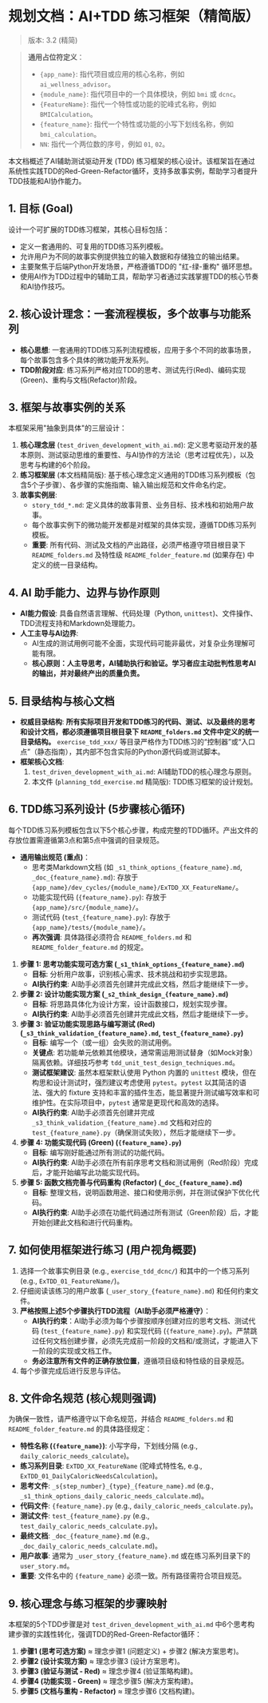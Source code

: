 # 规划文档：AI+TDD 练习框架（精简版）
> 版本: 3.2 (精简)

> **通用占位符定义**：
> - `{app_name}`: 指代项目或应用的核心名称，例如 `ai_wellness_advisor`。
> - `{module_name}`: 指代项目中的一个具体模块，例如 `bmi` 或 `dcnc`。
> - `{FeatureName}`: 指代一个特性或功能的驼峰式名称，例如 `BMICalculation`。
> - `{feature_name}`: 指代一个特性或功能的小写下划线名称，例如 `bmi_calculation`。
> - `NN`: 指代一个两位数的序号，例如 `01`, `02`。

本文档概述了AI辅助测试驱动开发 (TDD) 练习框架的核心设计。该框架旨在通过系统性实践TDD的Red-Green-Refactor循环，支持多故事实例，帮助学习者提升TDD技能和AI协作能力。

## 1. 目标 (Goal)
设计一个可扩展的TDD练习框架，其核心目标包括：
*   定义一套通用的、可复用的TDD练习系列模板。
*   允许用户为不同的故事实例提供独立的输入数据和存储独立的输出结果。
*   主要聚焦于后端Python开发场景，严格遵循TDD的 "红-绿-重构" 循环思想。
*   使用AI作为TDD过程中的辅助工具，帮助学习者通过实践掌握TDD的核心节奏和AI协作技巧。

## 2. 核心设计理念：一套流程模板，多个故事与功能系列
*   **核心思想**: 一套通用的TDD练习系列流程模板，应用于多个不同的故事场景，每个故事包含多个具体的微功能开发系列。
*   **TDD阶段对应**: 练习系列严格对应TDD的思考、测试先行(Red)、编码实现(Green)、重构与文档(Refactor)阶段。

## 3. 框架与故事实例的关系
本框架采用"抽象到具体"的三层设计：
1.  **核心理念层** (`test_driven_development_with_ai.md`): 定义思考驱动开发的基本原则、测试驱动思维的重要性、与AI协作的方法论（思考过程优先），以及思考与构建的6个阶段。
2.  **练习框架层** (本文档精简版): 基于核心理念定义通用的TDD练习系列模板（包含5个子步骤）、各步骤的实施指南、输入输出规范和文件命名约定。
3.  **故事实例层**:
    *   `story_tdd_*.md`: 定义具体的故事背景、业务目标、技术栈和初始用户故事。
    *   每个故事实例下的微功能开发都是对框架的具体实现，遵循TDD练习系列模板。
    *   **重要**: 所有代码、测试及文档的产出路径，必须严格遵守项目根目录下 `README_folders.md` 及特性级 `README_folder_feature.md` (如果存在) 中定义的统一目录结构。

## 4. AI 助手能力、边界与协作原则
*   **AI能力假设**: 具备自然语言理解、代码处理（Python, `unittest`)、文件操作、TDD流程支持和Markdown处理能力。
*   **人工主导与AI边界**:
    *   AI生成的测试用例可能不全面，实现代码可能非最优，对复杂业务理解可能有限。
    *   **核心原则：人主导思考，AI辅助执行和验证。学习者应主动批判性思考AI的输出，并对最终产出的质量负责。**

## 5. 目录结构与核心文档
*   **权威目录结构**: **所有实际项目开发和TDD练习的代码、测试、以及最终的思考和设计文档，都必须遵循项目根目录下 `README_folders.md` 文件中定义的统一目录结构。** `exercise_tdd_xxx/` 等目录严格作为TDD练习的“控制器”或“入口点”（静态指南），其内部不包含实际的Python源代码或测试脚本。
*   **框架核心文档**:
    1.  `test_driven_development_with_ai.md`: AI辅助TDD的核心理念与原则。
    2.  本文件 (`planning_tdd_exercise.md` 精简版): TDD练习框架的设计规划。

## 6. TDD练习系列设计 (5步骤核心循环)
每个TDD练习系列模板包含以下5个核心步骤，构成完整的TDD循环。产出文件的存放位置需遵循第3点和第5点中强调的目录规范。

*   **通用输出规范 (重点)**：
    *   思考类Markdown文档 (如 `_s1_think_options_{feature_name}.md`, `_doc_{feature_name}.md`): 存放于 `{app_name}/dev_cycles/{module_name}/ExTDD_XX_FeatureName/`。
    *   功能实现代码 (`{feature_name}.py`): 存放于 `{app_name}/src/{module_name}/`。
    *   测试代码 (`test_{feature_name}.py`): 存放于 `{app_name}/tests/{module_name}/`。
    *   **再次强调**: 具体路径必须符合 `README_folders.md` 和 `README_folder_feature.md` 的规定。

1.  **步骤 1: 思考功能实现可选方案 (`_s1_think_options_{feature_name}.md`)**
    *   **目标**: 分析用户故事，识别核心需求、技术挑战和初步实现思路。
    *   **AI执行约束**: AI助手必须首先创建并完成此文档，然后才能继续下一步。
2.  **步骤 2: 设计功能实现方案 (`_s2_think_design_{feature_name}.md`)**
    *   **目标**: 将思路具体化为设计方案，设计函数接口，规划实现步骤。
    *   **AI执行约束**: AI助手必须首先创建并完成此文档，然后才能继续下一步。
3.  **步骤 3: 验证功能实现思路与编写测试 (Red) (`_s3_think_validation_{feature_name}.md`, `test_{feature_name}.py`)**
    *   **目标**: 编写一个（或一组）会失败的测试用例。
    *   **关键点**: 若功能单元依赖其他模块，通常需运用测试替身（如Mock对象）隔离依赖。详细技巧参考 `tdd_unit_test_design_techniques.md`。
    *   **测试框架建议**: 虽然本框架默认使用 Python 内置的 `unittest` 模块，但在构思和设计测试时，强烈建议考虑使用 `pytest`。`pytest` 以其简洁的语法、强大的 fixture 支持和丰富的插件生态，能显著提升测试编写效率和可维护性。在实际项目中，`pytest` 通常是更现代和高效的选择。
    *   **AI执行约束**: AI助手必须首先创建并完成 `_s3_think_validation_{feature_name}.md` 文档和对应的 `test_{feature_name}.py`（确保测试失败），然后才能继续下一步。
4.  **步骤 4: 功能实现代码 (Green) (`{feature_name}.py`)**
    *   **目标**: 编写刚好能通过所有测试的功能代码。
    *   **AI执行约束**: AI助手必须在所有前序思考文档和测试用例（Red阶段）完成后，才能开始编写此功能实现代码。
5.  **步骤 5: 函数文档完善与代码重构 (Refactor) (`_doc_{feature_name}.md`)**
    *   **目标**: 整理文档，说明函数用途、接口和使用示例，并在测试保护下优化代码。
    *   **AI执行约束**: AI助手必须在功能代码通过所有测试（Green阶段）后，才能开始创建此文档和进行代码重构。

## 7. 如何使用框架进行练习 (用户视角概要)
1.  选择一个故事实例目录 (e.g., `exercise_tdd_dcnc/`) 和其中的一个练习系列 (e.g., `ExTDD_01_FeatureName/`)。
2.  仔细阅读该练习的用户故事 (`_user_story_{feature_name}.md`) 和任何约束文件。
3.  **严格按照上述5个步骤执行TDD流程（AI助手必须严格遵守）**：
    *   **AI执行约束**：AI助手必须为每个步骤按顺序创建对应的思考文档、测试代码 (`test_{feature_name}.py`) 和实现代码 (`{feature_name}.py`)。严禁跳过任何文档创建步骤，必须先完成前一阶段的文档和/或测试，才能进入下一阶段的实现或文档工作。
    *   **务必注意所有文件的正确存放位置**，遵循项目级和特性级的目录规范。
4.  每个步骤完成后进行反思与评估。

## 8. 文件命名规范 (核心规则强调)
为确保一致性，请严格遵守以下命名规范，并结合 `README_folders.md` 和 `README_folder_feature.md` 的具体路径规定：
*   **特性名称 (`{feature_name}`)**: 小写字母，下划线分隔 (e.g., `daily_caloric_needs_calculate`)。
*   **练习系列目录**: `ExTDD_XX_FeatureName` (驼峰式特性名, e.g., `ExTDD_01_DailyCaloricNeedsCalculation`)。
*   **思考文件**: `_s{step_number}_{type}_{feature_name}.md` (e.g., `_s1_think_options_daily_caloric_needs_calculate.md`)。
*   **代码文件**: `{feature_name}.py` (e.g., `daily_caloric_needs_calculate.py`)。
*   **测试文件**: `test_{feature_name}.py` (e.g., `test_daily_caloric_needs_calculate.py`)。
*   **最终文档**: `_doc_{feature_name}.md` (e.g., `_doc_daily_caloric_needs_calculate.md`)。
*   **用户故事**: 通常为 `_user_story_{feature_name}.md` 或在练习系列目录下的 `user_story.md`。
*   **重要**: 文件名中的 `{feature_name}` 必须一致。所有路径需符合项目规范。

## 9. 核心理念与练习框架的步骤映射
本框架的5个TDD步骤是对 `test_driven_development_with_ai.md` 中6个思考构建步骤的实践性转化，强调TDD的Red-Green-Refactor循环：
1.  **步骤1 (思考可选方案)** ≈ 理念步骤1 (问题定义) + 步骤2 (解决方案思考)。
2.  **步骤2 (设计实现方案)** ≈ 理念步骤3 (设计方案思考)。
3.  **步骤3 (验证与测试 - Red)** ≈ 理念步骤4 (验证策略构建)。
4.  **步骤4 (功能实现 - Green)** ≈ 理念步骤5 (解决方案构建)。
5.  **步骤5 (文档与重构 - Refactor)** ≈ 理念步骤6 (文档构建)。
